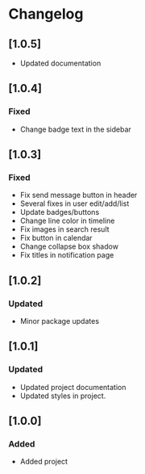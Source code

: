 # Changelog

## [1.0.5]

- Updated documentation

## [1.0.4]

### Fixed
- Change badge text in the sidebar

## [1.0.3]

### Fixed
- Fix send message button in header
- Several fixes in user edit/add/list
- Update badges/buttons
- Change line color in timeline
- Fix images in search result
- Fix button in calendar
- Change collapse box shadow
- Fix titles in notification page 

## [1.0.2]

### Updated
- Minor package updates

## [1.0.1]

### Updated
- Updated project documentation
- Updated styles in project.

## [1.0.0]

### Added
- Added project

